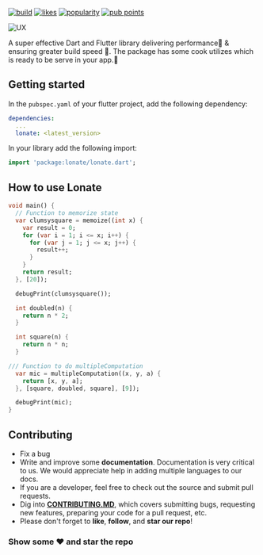 [![build](https://github.com/Rexfordasamoah51/Lonate/workflows/build/badge.svg?branch=main)](https://github.com/bruno-garcia/badges.bar/actions?query=branch%3Amain)
[![likes](https://lonate/lonate/likes)](https://pub.dev/packages/badges_bar/score) [![popularity](https://lonate/lonate/popularity)](https://pub.dev/packages/badges_bar/score) [![pub points](https://lonate/lonate/pub%20points)](https://pub.dev/packages/badges_bar/score)

![UX](https://user-images.githubusercontent.com/36260221/141528867-f9ee0e1f-248f-4ef3-bb3c-d2f3cba5a9c9.png)


A super effective Dart and Flutter library delivering performance🌝 & ensuring greater build speed 🚀. The package has some cook utilizes which is ready to be serve in your app.💙

## Getting started

In the `pubspec.yaml` of your flutter project, add the following dependency:

```yaml
dependencies:
  ...
  lonate: <latest_version>
```

In your library add the following import:

```dart
import 'package:lonate/lonate.dart';
```

## How to use Lonate

```dart
void main() {
  // Function to memorize state
  var clumsysquare = memoize((int x) {
    var result = 0;
    for (var i = 1; i <= x; i++) {
      for (var j = 1; j <= x; j++) {
        result++;
      }
    }
    return result;
  }, [20]);

  debugPrint(clumsysquare());

  int doubled(n) {
    return n * 2;
  }

  int square(n) {
    return n * n;
  }

/// Function to do multipleComputation
  var mic = multipleComputation((x, y, a) {
    return [x, y, a];
  }, [square, doubled, square], [9]);

  debugPrint(mic);
}

```

## Contributing

- Fix a bug
- Write and improve some **documentation**. Documentation is very critical to us. We would appreciate help in adding multiple languages to our docs.
- If you are a developer, feel free to check out the source and submit pull requests.
- Dig into [**CONTRIBUTING.MD**](CONTRIBUTING.md), which covers submitting bugs, requesting new features, preparing your code for a pull request, etc.
- Please don't forget to **like**, **follow**, and **star our repo**!

### Show some :heart: and star the repo
